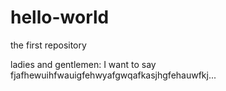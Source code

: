 # hello-world

the first repository

ladies and gentlemen:
  I want to say fjafhewuihfwauigfehwyafgwqafkasjhgfehauwfkj...
